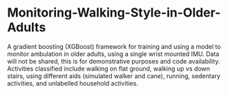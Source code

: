 # Monitoring-Walking-Style-in-Older-Adults
A gradient boosting (XGBoost) framework for training and using a model to monitor ambulation in older adults, using a single wrist mounted IMU. Data will not be shared, this is for demonstrative purposes and code availability. Activities classified include walking on flat ground, walking up vs down stairs, using different aids (simulated walker and cane), running, sedentary activities, and unlabelled household activities.
